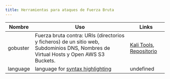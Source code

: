 ```yaml
---
title: Herramientas para ataques de Fuerza Bruta
---
```


| Nombre     | Uso                                                                                                                                  | Links                          |
| ---------- | ------------------------------------------------------------------------------------------------------------------------------------ | -------------------------------- |
| gobuster   | Fuerza bruta contra: URIs (directorios y ficheros) de un sitio web, Subdominios DNS, Nombres de Virtual Hosts y Open AWS S3 Buckets. | [Kali Tools](https://www.kali.org/tools/gobuster/),  [Repositorio](https://gitlab.com/kalilinux/packages/gobuster)|
| language | language for [syntax highlighting](https://gohugo.io/content-management/syntax-highlighting/#list-of-chroma-highlighting-languages) | undefined                        |
